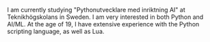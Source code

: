 I am currently studying "Pythonutvecklare med inriktning AI" at Teknikhögskolans in Sweden. I am very interested in both Python and AI/ML. At the age of 19, I have extensive experience with the Python scripting language, as well as Lua.
